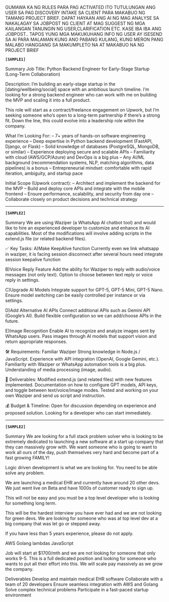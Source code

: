 
GUMAWA KA NG RULES PARA PAG ACTIVATED ITO TUTULUNGAN ANG USER SA PAG DISCOVERY INTAKE SA CLIENT PARA MAKABUO NG TAMANG PROJECT BRIEF. DAPAT HAYAAN ANG AI NG MAG ANALYSE SA NAKALAGAY SA JOBPOST NG CLIENT AT MAG SUGGEST NG MGA KAILANGAN TANUNGIN NG USER,CLARIFICATION  ETC. KASE IBA IBA ANG JOBPOST.. TAPOS YUNG MGA MAKUKUHANG INFO NG USER AY ISESEND SA AI PARA MALAMAN KUNG ANO PABANG KULANG, KUNG MERON PANG MALABO HANGGANG SA MAKUMPLETO NA AT MAKABUO NA NG PROJECT BRIEF



**`[SAMPLE1]`**

Summary
Job Title: Python Backend Engineer for Early-Stage Startup (Long-Term Collaboration)

Description:
I’m building an early-stage startup in the [dating/wellbeing/social] space with an ambitious launch timeline. I’m looking for a strong backend engineer who can work with me on building the MVP and scaling it into a full product.

This role will start as a contract/freelance engagement on Upwork, but I’m seeking someone who’s open to a long-term partnership if there’s a strong fit. Down the line, this could evolve into a leadership role within the company.

What I’m Looking For:
– 7&#43; years of hands-on software engineering experience
– Deep expertise in Python backend development (FastAPI, Django, or Flask)
– Solid knowledge of databases (PostgreSQL, MongoDB, or similar)
– Experience deploying secure and scalable APIs
– Familiarity with cloud (AWS/GCP/Azure) and DevOps is a big plus
– Any AI/ML background (recommendation systems, NLP, matching algorithms, data pipelines) is a bonus
– Entrepreneurial mindset: comfortable with rapid iteration, ambiguity, and startup pace

Initial Scope (Upwork contract):
– Architect and implement the backend for the MVP
– Build and deploy core APIs and integrate with the mobile frontend
– Ensure performance, scalability, and security from day one
– Collaborate closely on product decisions and technical strategy


---

**`[SAMPLE2]`**

Summary
We are using Waziper (a WhatsApp AI chatbot tool) and would like to hire an experienced developer to customize and enhance its AI capabilities. Most of the modifications will involve adding scripts in the extend.js file (or related backend files).

✅ Key Tasks:
A)Make KeepAlive function
Currently even we link whatsapp in waziper, it is facing session disconnect after several hours
need integrate session keepalive function

B)Voice Reply Feature
Add the ability for Waziper to reply with audio/voice messages (not only text).
Option to choose between text reply or voice reply in settings.

C)Upgrade AI Models
Integrate support for GPT-5, GPT-5 Mini, GPT-5 Nano.
Ensure model switching can be easily controlled per instance or via settings.

D)Add Alternative AI APIs
Connect additional APIs such as Gemini API (Google’s AI).
Build flexible configuration so we can add/choose APIs in the future.

E)Image Recognition
Enable AI to recognize and analyze images sent by WhatsApp users.
Pass images through AI models that support vision and return appropriate responses.


&#x1f6e0;️ Requirements:
Familiar Waziper
Strong knowledge in Node.js / JavaScript.
Experience with API integration (OpenAI, Google Gemini, etc.).
Familiarity with Waziper or WhatsApp automation tools is a big plus.
Understanding of media processing (image, audio).

&#x1f3af; Deliverables:
Modified extend.js (and related files) with new features implemented.
Documentation on how to configure GPT models, API keys, and toggle between text/voice/image modes.
Tested and working on your own Waziper and send us script and instruction.

&#x1f4b0; Budget &amp; Timeline:
Open for discussion depending on experience and proposed solution.
Looking for a developer who can start immediately.


---
**`[SAMPLE2]`**

Summary
We are looking for a full stack problem solver who is looking to be extremely dedicated to launching a new software at a start up company that they can massively grow with. We want someone who is going to want to work all ours of the day, push themselves very hard and become part of a fast growing FAMILY!

Logic driven development is what we are looking for. You need to be able solve any problem.

We are launching a medical EHR and currently have around 20 other devs. We just went live on Beta and have 1000s of customer ready to sign up.

This will not be easy and you must be a top level developer who is looking for something long term.

This will be the hardest interview you have ever had and we are not looking for green devs. We are looking for someone who was at top level dev at a big company that was let go or stepped away.

If you have less than 5 years experience, please do not apply.

AWS
Golang
lambdas
JavaScript

Job will start at $1700/mth and we are not looking for someone that only works 9-5. This is a full dedicated position and looking for someone who wants to put all their effort into this. We will scale pay massively as we grow the company.

Deliverables
Develop and maintain medical EHR software
Collaborate with a team of 20 developers
Ensure seamless integration with AWS and Golang
Solve complex technical problems
Participate in a fast-paced startup environment